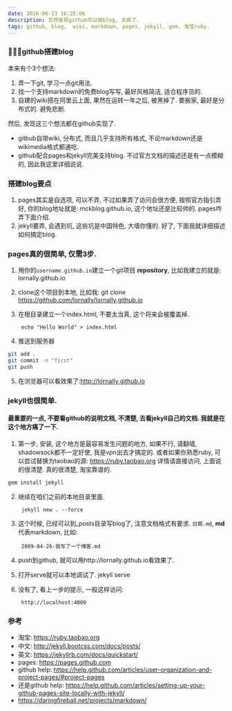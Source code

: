 ```yaml
---
date: 2016-06-13 16:25:06
description: 忽然发现github可以搞blog, 太爽了.
tags: github, blog,  wiki, markdown, pages, jekyll, gem, 淘宝ruby.
---
```

### github搭建blog
本来有个3个想法:

1. 弄一下git, 学习一点git用法.
2. 找一个支持markdown的免费blog写写, 最好风格简洁, 适合程序员的.
3. 自建的wiki搭在阿里云上面, 果然在运转一年之后, 被黑掉了. 要搬家, 最好是分布式的. 避免悲剧.

然后, 发现这三个想法都在github实现了.

- gitbub自带wiki, 分布式, 而且几乎支持所有格式, 不论markdown还是wikimedia格式都通吃.
- github配合pages和jekyll完美支持blog. 不过官方文档的描述还是有一点模糊的, 因此我这里详细说说.

### 搭建blog要点
1. pages其实是自选项, 可以不弄, 不过如果弄了访问会很方便, 按照官方指引弄好, 你的blog地址就是: mckblog.github.io, 这个地址还是比较帅的. pages咋弄下面介绍.
2. jekyll要弄, 会遇到坑, 这些坑是中国特色, 大墙你懂的.
好了, 下面我就详细描述如何搞定blog.

### pages真的很简单, 仅需3步.
1. 用你的`username.github.io`建立一个git项目 **repository**, 比如我建立的就是: lornally.github.io
2. clone这个项目到本地, 比如我: git clone https://github.com/lornally/lornally.github.io
3. 在根目录建立一个index.html, 不要太当真, 这个将来会被覆盖掉.

        echo "Hello World" > index.html
4. 推送到服务器
```bash    
git add .
git commit -m "first"
git push
```
5. 在浏览器可以看效果了:http://lornally.github.io

### jekyll也很简单.

#### 最重要的一点, 不要看github的说明文档, 不清楚, 去看jekyll自己的文档. 我就是在这个地方痛了一下.
1. 第一步, 安装, 这个地方是最容易发生问题的地方, 如果不行, 请翻墙, shadowsock都不一定好使, 我是vpn出去才搞定的. 或者如果你熟悉ruby, 可以尝试替换为taobao的源: https://ruby.taobao.org 详情请直接访问, 上面说的很清楚. 真的很清楚, 淘宝靠谱的.
```bash    
gem install jekyll
```
2. 继续在咱们之前的本地目录里面.

        jekyll new . --force
3. 这个时候, 已经可以到_posts目录写blog了, 注意文档格式有要求. `日期.md`, __md__ 代表markdown, 比如:

        2009-04-26-我写了一个博客.md
5. push到github, 就可以用http://lornally.github.io看效果了.
3. 打开serve就可以本地调试了.
        jekyll serve
5. 没有了, 看上一步的提示, 一般这样访问:  

        http://localhost:4000


### 参考
- 淘宝: https://ruby.taobao.org
- 中文: http://jekyll.bootcss.com/docs/posts/
- 英文: https://jekyllrb.com/docs/quickstart/
- pages: https://pages.github.com
- github help:  https://help.github.com/articles/user-organization-and-project-pages/#project-pages
- 还是github help:  https://help.github.com/articles/setting-up-your-github-pages-site-locally-with-jekyll/
- https://daringfireball.net/projects/markdown/

